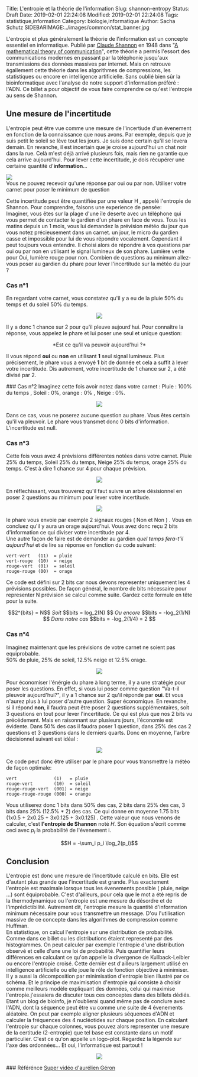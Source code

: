 Title: L'entropie et la théorie de l'information
Slug: shannon-entropy
Status: Draft 
Date: 2019-02-01 22:24:08
Modified: 2019-02-01 22:24:08
Tags: statistique,information
Category: biologie,informatique
Author: Sacha Schutz
SIDEBARIMAGE:../images/common/stat_banner.jpg


L'entropie et plus généralement la théorie de l'information est un concepte essentiel en informatique. Publié par [Claude Shannon](https://fr.wikipedia.org/wiki/Claude_Shannon) en 1948 dans "[A mathematical theory of communication](http://math.harvard.edu/~ctm/home/text/others/shannon/entropy/entropy.pdf)", cette théorie a permis l'essort des communications modernes en passant par la téléphonie jusqu'aux transmissions des données massives par internet. Mais on retrouve égallement cette théorie dans les algorithmes de compressions, les statistiques ou encore en intelligence artificielle. Sans oublié bien sûr la bioinformatique avec l'analyse de notre support d'information préféré : l'ADN. 
Ce billet a pour objectif de vous faire comprendre ce qu'est l'entropie au sens de Shannon.


## Une mesure de l'incertitude
L'entropie peut être vue comme une mesure de l'incertiude d'un évenement en fonction de la connaissance que nous avons. Par exemple, depuis que je suis petit le soleil se lève tout les jours. Je suis donc certain qu'il se levera demain. En revanche, il est incertain que je croise aujourd'hui un chat noir dans la rue. Celà m'est déjà arrivé plusieurs fois, mais rien ne garantie que cela arrive aujourd'hui. Pour lever cette incertitude, je dois récupérer une certaine quantité d'**information**...

<div class="figure">     <img src="../images/entropy/draw.png" />      <div class="legend"> Vous ne pouvez recevoir qu'une réponse par oui ou par non. Utiliser votre carnet pour poser le minimum de question </div> </div>


Cette incertitude peut être quantifiée par une valeur H , appelé l'entropie de Shannon.
Pour comprendre, faisons une experience de pensée:    
Imaginer, vous êtes sur la plage d'une île deserte avec un téléphone qui vous permet de contacter le gardien d'un phare en face de vous. Tous les matins depuis un 1 mois, vous lui demandez la prévision météo du jour que vous notez précieusement dans un carnet. 
un jour, le micro du gardien casse et impossible pour lui de vous répondre vocalement. Cependant il peut toujours vous entendre. Il choisi alors de répondre à vos questions par oui ou par non en utilisant le signal lumineux de son phare. Lumière verte pour Oui, lumière rouge pour non. 
Combien de questions au minimum allez-vous poser au gardien du phare pour lever l'incertitude sur la météo du jour ?  


### Cas n°1 
En regardant votre carnet, vous constatez qu'il y a eu de la pluie 50% du temps et du soleil 50% du temps. 

<center>
<img src="../images/entropy/bar_plot_1.png" /> 
</center>

Il y a donc 1 chance sur 2 pour qu'il pleuve aujourd'hui. Pour connaître la réponse, vous appelez le phare et lui poser une seul et unique question: 

<center>
*Est ce qu'il va peuvoir aujourd'hui ?*
</center>

Il vous répond **oui** ou **non** en utilisant **1** seul signal lumineux. 
Plus précisement, le phare vous a envoyé **1** bit de donnée et cela a suffit à lever votre incertitude. Dis autrement, votre incertitude de 1 chance sur 2, a été divisé par 2.    


### Cas n°2
Imaginez cette fois avoir notez dans votre carnet : Pluie : 100% du temps , Soleil : 0%, orange : 0% , Neige : 0%. 

<center>
<img src="../images/entropy/bar_plot_4.png" /> 
</center>

Dans ce cas, vous ne poserez aucune question au phare. Vous êtes certain qu'il va pleuvoir. Le phare vous transmet donc 0 bits d'information. L'incertitude est null.


### Cas n°3
Cette fois vous avez 4 prévisions différentes notées dans votre carnet. Pluie 25% du temps, Soleil 25% du temps, Neige 25% du temps, orage 25% du temps. C'est à dire 1 chance sur 4 pour chaque prévision.

<center>
<img src="../images/entropy/bar_plot_2.png" /> 
</center>

En réflechissant, vous trouverez qu'il faut suivre un arbre désisionnel en poser 2 questions au minimum pour lever votre incertitude.

<center>
<img src="../images/entropy/decision.png" /> 
</center>

le phare vous envoie par exemple 2 signaux rouges ( Non et Non ) . Vous en concluez qu'il y aura un orage aujourd'hui.
Vous avez donc reçu 2 bits d'information ce qui diviser votre incertitude par 4.     
Une autre façon de faire est de demander au gardien *quel temps fera-t'il aujourd'hui* et de lire sa réponse en fonction du code suivant:

	vert-vert   (11)  = pluie
	vert-rouge  (10)  = neige
	rouge-vert  (01)  = soleil
	rouge-rouge (00)  = orage  

Ce code est défini sur 2 bits car nous devons representer uniquement les 4 prévisions possibles. 
De façon général, le nombre de bits nécessaire pour representer N prévision se calcul comme suite. Gardez cette formule en tête pour la suite.

<center>
	$$2^{bits} = N$$
	<em>Soit</em> 
	$$bits = log_2(N) $$
	<em>Ou encore</em> 
	$$bits = -log_2(1/N) $$
	<em>Dans notre cas</em> 
	$$bits = -log_2(1/4) = 2 $$


</center>

### Cas n°4
Imaginez maintenant que les prévisions de votre carnet ne soient pas equiprobable.    
50% de pluie, 25% de soleil, 12.5% neige et 12.5% orage.

<center>
<img src="../images/entropy/bar_plot_3.png" /> 
</center>


Pour économiser l'énérgie du phare à long terme, il y a une stratégie pour poser les questions. En effet, si vous lui poser comme question "Va-t-il pleuvoir aujourd'hui?", il y a 1 chance sur 2 qu'il réponde  par **oui**. Et vous n'aurez plus à lui poser d'autre question. Super économique. En revanche, si il répond **non**, il faudra peut être poser 2 questions supplémentaires, soit 3 questions en tout pour lever l'incertitude. Ce qui est plus que nos 2 bits vu précédement. 
Mais en raisonnant sur plusieurs jours, l'économie est évidente. Dans 50% des cas il faudra poser 1 question, dans 25% des cas 2 questions et 3 questions dans le derniers quarts.
Donc en moyenne, l'arbre décisionnel suivant est idéal : 

<center>
<img src="../images/entropy/decision2.png" /> 
</center>


Ce code peut donc être utiliser par le phare pour vous transmettre la météo de façon optimale:

	vert              (1)   = pluie
	rouge-vert        (10)  = soleil
	rouge-rouge-vert  (001) = neige
	rouge-rouge-rouge (000) = orange

Vous utiliserez donc 1 bits dans 50% des cas, 2 bits dans 25% des cas, 3 bits dans 25% (12.5% * 2) des cas. Ce qui donne en moyenne 1.75 bits (1x0.5 + 2x0.25 + 3x0.125 + 3x0.125) .
Cette valeur que nous venons de calculer, c'est **l'entropie de Shannon** noté *H*. 
Son équation s'écrit comme ceci avec $p_i$ la probabilité de l'évenement i.

<center>
$$H =  -\sum_i p_i \log_2(p_i)$$ 
</center>




## Conclusion
L'entropie est donc une mesure de l'incertitude calculé en bits. Elle est d'autant plus grande que l'incertitude est grande. Plus exactement l'entropie est maximale lorsque tous les évenements possible ( pluie, neige ...) sont équiprobable. C'est d'ailleurs, pour cela que le mot a été repris de la thermodynamique ou l'entropie est une mesure du désordre et de l'imprédictibilité. 
Autrement dit, l'entropie mesure la quantité d'information minimum nécessaire pour vous transmettre un message. D'ou l'utilisation massive de ce concepte dans les algorithmes de compression comme Huffman.    
En statistique, on calcul l'entropie sur une distribution de probabilité. Comme dans ce billet ou les distributions étaient representé par des histogrammes. On peut calculer par exemple l'entropie d'une distribution observé et celle d'une une loi de probabilité. Puis quantifier leurs différences en calculant ce qu'on appelle la divergence de Kullback-Leibler ou encore l'entropie croisé. Cette dernièr est d'ailleurs largement utilisé en intelligence artificielle ou elle joue le rôle de fonction objective à minimiser.
Il y a aussi la décomposition par minimisation d'entropie bien illustré par ce schéma. Et le principe de maximisation d'entropie qui consiste à choisir comme meilleurs modèle expliquant des données, celui qui maximise l'entropie.j'essaiera de discuter tous ces conceptes dans des billets dédiés.      
Etant un blog de bioinfo, je n'oublierai quand même pas de conclure avec l'ADN, dont la séquence peut être vu comme une suite de 4 évenements aléatoire. On peut par exemple aligner plusieurs séquences d'ADN et calculer la fréquences des 4 nucléotides sur chaque position. En calculant l'entropie sur chaque colonnes, vous pouvez alors representer une mesure de la certitude (2-entropie) que tel base est constante dans un motif particulier. C'est ce qu'on appelle un logo-plot. Regardez la légende sur l'axe des ordonnées... Et oui, l'informatique est partout !


<center>
<img src="../images/entropy/logo_plot.png" /> 
</center>


### Référénce 
[Super vidéo d'aurélien Géron](https://www.youtube.com/watch?v=ErfnhcEV1O8)